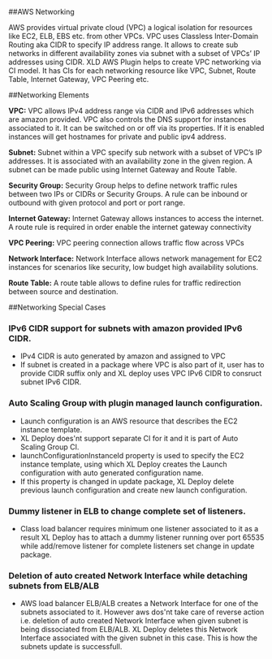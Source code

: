 ##AWS Networking

AWS provides virtual private cloud (VPC) a logical isolation for resources like EC2, ELB, EBS etc. from other VPCs. VPC uses Classless Inter-Domain Routing aka CIDR to specify IP address range. It allows to create sub networks in different availability zones via subnet with a subset of VPCs’ IP addresses using CIDR. XLD AWS Plugin helps to create VPC networking via CI model. It has CIs for each networking resource like VPC, Subnet, Route Table, Internet Gateway, VPC Peering etc.


##Networking Elements

**VPC:** VPC allows IPv4 address range via CIDR and IPv6 addresses which are amazon provided. VPC also controls the DNS support for instances associated to it. It can be switched on or off via its properties. If it is enabled instances will get hostnames for private and public ipv4 address. 

**Subnet:** Subnet within a VPC specify sub network with a subset of VPC’s IP addresses. It is associated with an availability zone in the given region. A subnet can be made public using Internet Gateway and Route Table.

**Security Group:** Security Group helps to define network traffic rules between two IPs or CIDRs or Security Groups. A rule can be inbound or outbound with given protocol and port or port range.

**Internet Gateway:** Internet Gateway allows instances to access the internet. A route rule is required in order enable the internet gateway connectivity

**VPC Peering:** VPC peering connection allows traffic flow across VPCs

**Network Interface:** Network Interface allows network management for EC2 instances for scenarios like security, low budget high availability solutions.

**Route Table:** A route table allows to define rules for traffic redirection between source and destination.


##Networking Special Cases
### IPv6 CIDR support for subnets with amazon provided IPv6 CIDR. 
   * IPv4 CIDR is auto generated by amazon and assigned to VPC
   * If subnet is created in a package where VPC is also part of it, user has to provide CIDR suffix only and XL deploy uses VPC IPv6 CIDR to consruct subnet IPv6 CIDR.

### Auto Scaling Group with plugin managed launch configuration. 
   * Launch configuration is an AWS resource that describes the EC2 instance template.
   * XL Deploy does'nt support separate CI for it and it is part of Auto Scaling Group CI.
   * launchConfigurationInstanceId property is used to specify the EC2 instance template, using which XL Deploy creates the Launch configuration with auto generated configuration name.
   * If this property is changed in update package, XL Deploy delete previous launch configuration and create new launch configuration.

### Dummy listener in ELB to change complete set of listeners. 
  * Class load balancer requires minimum one listener associated to it as a result XL Deploy has to attach a dummy listener running over port 65535 while add/remove listener for complete listeners set change in update package.

### Deletion of auto created Network Interface while detaching subnets from ELB/ALB	
   * AWS load balancer ELB/ALB creates a Network Interface for one of the subnets associated to it. However aws dos'nt take care of reverse action i.e. deletion of auto created Network Interface when given subnet is being dissociated from ELB/ALB. XL Deploy deletes this Network Interface associated with the given subnet in this case. This is how the subnets update is successfull.
